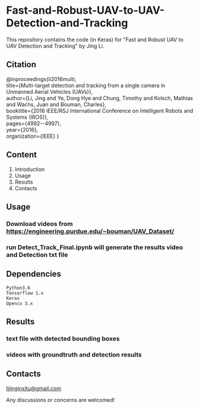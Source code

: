 # Fast-and-Robust-UAV-to-UAV-Detection-and-Tracking
This repository contains the code (in Keras) for "Fast and Robust UAV to UAV Detection and Tracking" by Jing Li.
## Citation

@inproceedings{li2016multi,<br>
  title={Multi-target detection and tracking from a single camera in Unmanned Aerial Vehicles (UAVs)},<br>
  author={Li, Jing and Ye, Dong Hye and Chung, Timothy and Kolsch, Mathias and Wachs, Juan and Bouman, Charles},<br>
  booktitle={2016 IEEE/RSJ International Conference on Intelligent Robots and Systems (IROS)},<br>
  pages={4992--4997},<br>
  year={2016},<br>
  organization={IEEE}
}



## Content
1. Introduction
2. Usage
3. Results
4. Contacts


## Usage
### Download videos from https://engineering.purdue.edu/~bouman/UAV_Dataset/
### run Detect_Track_Final.ipynb will generate the results video and Detection txt file 
## Dependencies

    Python3.6
    Tensorflow 1.x
    Keras
    Opencv 3.x    



## Results
### text file with detected bounding boxes
### videos with groundtruth and detection results
## Contacts
lijinginxjtu@gmail.com

Any discussions or concerns are welcomed!

